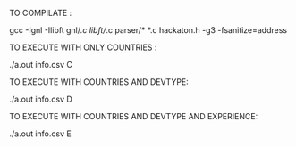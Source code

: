 TO COMPILATE :

gcc -Ignl -Ilibft gnl/*.c libft/*.c parser/* *.c hackaton.h -g3 -fsanitize=address

TO EXECUTE WITH ONLY COUNTRIES :

./a.out info.csv C

TO EXECUTE WITH COUNTRIES AND DEVTYPE:

./a.out info.csv D

TO EXECUTE WITH COUNTRIES AND DEVTYPE AND EXPERIENCE:

./a.out info.csv E